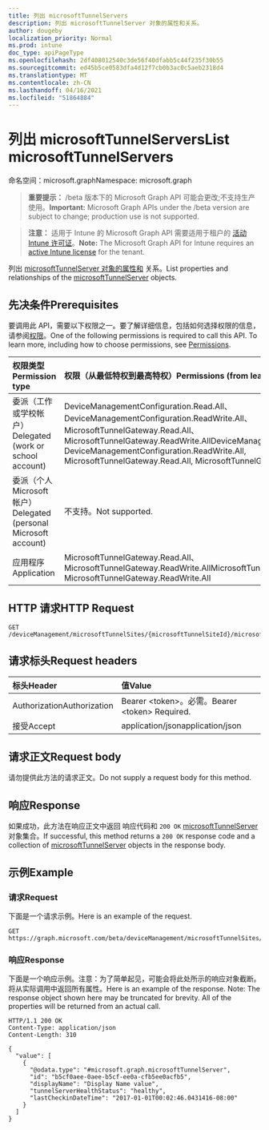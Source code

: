 ```yaml
---
title: 列出 microsoftTunnelServers
description: 列出 microsoftTunnelServer 对象的属性和关系。
author: dougeby
localization_priority: Normal
ms.prod: intune
doc_type: apiPageType
ms.openlocfilehash: 2df408012540c3de56f40dfabb5c44f235f30b55
ms.sourcegitcommit: ed45b5ce0583dfa4d12f7cb0b3ac0c5aeb2318d4
ms.translationtype: MT
ms.contentlocale: zh-CN
ms.lasthandoff: 04/16/2021
ms.locfileid: "51864884"
---
```

# <a name="list-microsofttunnelservers"></a><span data-ttu-id="8b016-103">列出 microsoftTunnelServers</span><span class="sxs-lookup"><span data-stu-id="8b016-103">List microsoftTunnelServers</span></span>

<span data-ttu-id="8b016-104">命名空间：microsoft.graph</span><span class="sxs-lookup"><span data-stu-id="8b016-104">Namespace: microsoft.graph</span></span>

> <span data-ttu-id="8b016-105">**重要提示：** /beta 版本下的 Microsoft Graph API 可能会更改;不支持生产使用。</span><span class="sxs-lookup"><span data-stu-id="8b016-105">**Important:** Microsoft Graph APIs under the /beta version are subject to change; production use is not supported.</span></span>

> <span data-ttu-id="8b016-106">**注意：** 适用于 Intune 的 Microsoft Graph API 需要适用于租户的 [活动 Intune 许可证](https://go.microsoft.com/fwlink/?linkid=839381)。</span><span class="sxs-lookup"><span data-stu-id="8b016-106">**Note:** The Microsoft Graph API for Intune requires an [active Intune license](https://go.microsoft.com/fwlink/?linkid=839381) for the tenant.</span></span>

<span data-ttu-id="8b016-107">列出 [microsoftTunnelServer 对象的属性和](../resources/intune-mstunnel-microsofttunnelserver.md) 关系。</span><span class="sxs-lookup"><span data-stu-id="8b016-107">List properties and relationships of the [microsoftTunnelServer](../resources/intune-mstunnel-microsofttunnelserver.md) objects.</span></span>

## <a name="prerequisites"></a><span data-ttu-id="8b016-108">先决条件</span><span class="sxs-lookup"><span data-stu-id="8b016-108">Prerequisites</span></span>
<span data-ttu-id="8b016-p101">要调用此 API，需要以下权限之一。要了解详细信息，包括如何选择权限的信息，请参阅[权限](/graph/permissions-reference)。</span><span class="sxs-lookup"><span data-stu-id="8b016-p101">One of the following permissions is required to call this API. To learn more, including how to choose permissions, see [Permissions](/graph/permissions-reference).</span></span>

|<span data-ttu-id="8b016-111">权限类型</span><span class="sxs-lookup"><span data-stu-id="8b016-111">Permission type</span></span>|<span data-ttu-id="8b016-112">权限（从最低特权到最高特权）</span><span class="sxs-lookup"><span data-stu-id="8b016-112">Permissions (from least to most privileged)</span></span>|
|:---|:---|
|<span data-ttu-id="8b016-113">委派（工作或学校帐户）</span><span class="sxs-lookup"><span data-stu-id="8b016-113">Delegated (work or school account)</span></span>|<span data-ttu-id="8b016-114">DeviceManagementConfiguration.Read.All、DeviceManagementConfiguration.ReadWrite.All、MicrosoftTunnelGateway.Read.All、MicrosoftTunnelGateway.ReadWrite.All</span><span class="sxs-lookup"><span data-stu-id="8b016-114">DeviceManagementConfiguration.Read.All, DeviceManagementConfiguration.ReadWrite.All, MicrosoftTunnelGateway.Read.All, MicrosoftTunnelGateway.ReadWrite.All</span></span>|
|<span data-ttu-id="8b016-115">委派（个人 Microsoft 帐户）</span><span class="sxs-lookup"><span data-stu-id="8b016-115">Delegated (personal Microsoft account)</span></span>|<span data-ttu-id="8b016-116">不支持。</span><span class="sxs-lookup"><span data-stu-id="8b016-116">Not supported.</span></span>|
|<span data-ttu-id="8b016-117">应用程序</span><span class="sxs-lookup"><span data-stu-id="8b016-117">Application</span></span>|<span data-ttu-id="8b016-118">MicrosoftTunnelGateway.Read.All、MicrosoftTunnelGateway.ReadWrite.All</span><span class="sxs-lookup"><span data-stu-id="8b016-118">MicrosoftTunnelGateway.Read.All, MicrosoftTunnelGateway.ReadWrite.All</span></span>|

## <a name="http-request"></a><span data-ttu-id="8b016-119">HTTP 请求</span><span class="sxs-lookup"><span data-stu-id="8b016-119">HTTP Request</span></span>
<!-- {
  "blockType": "ignored"
}
-->
``` http
GET /deviceManagement/microsoftTunnelSites/{microsoftTunnelSiteId}/microsoftTunnelServers
```

## <a name="request-headers"></a><span data-ttu-id="8b016-120">请求标头</span><span class="sxs-lookup"><span data-stu-id="8b016-120">Request headers</span></span>
|<span data-ttu-id="8b016-121">标头</span><span class="sxs-lookup"><span data-stu-id="8b016-121">Header</span></span>|<span data-ttu-id="8b016-122">值</span><span class="sxs-lookup"><span data-stu-id="8b016-122">Value</span></span>|
|:---|:---|
|<span data-ttu-id="8b016-123">Authorization</span><span class="sxs-lookup"><span data-stu-id="8b016-123">Authorization</span></span>|<span data-ttu-id="8b016-124">Bearer &lt;token&gt;。必需。</span><span class="sxs-lookup"><span data-stu-id="8b016-124">Bearer &lt;token&gt; Required.</span></span>|
|<span data-ttu-id="8b016-125">接受</span><span class="sxs-lookup"><span data-stu-id="8b016-125">Accept</span></span>|<span data-ttu-id="8b016-126">application/json</span><span class="sxs-lookup"><span data-stu-id="8b016-126">application/json</span></span>|

## <a name="request-body"></a><span data-ttu-id="8b016-127">请求正文</span><span class="sxs-lookup"><span data-stu-id="8b016-127">Request body</span></span>
<span data-ttu-id="8b016-128">请勿提供此方法的请求正文。</span><span class="sxs-lookup"><span data-stu-id="8b016-128">Do not supply a request body for this method.</span></span>

## <a name="response"></a><span data-ttu-id="8b016-129">响应</span><span class="sxs-lookup"><span data-stu-id="8b016-129">Response</span></span>
<span data-ttu-id="8b016-130">如果成功，此方法在响应正文中返回 响应代码和 `200 OK` [microsoftTunnelServer](../resources/intune-mstunnel-microsofttunnelserver.md) 对象集合。</span><span class="sxs-lookup"><span data-stu-id="8b016-130">If successful, this method returns a `200 OK` response code and a collection of [microsoftTunnelServer](../resources/intune-mstunnel-microsofttunnelserver.md) objects in the response body.</span></span>

## <a name="example"></a><span data-ttu-id="8b016-131">示例</span><span class="sxs-lookup"><span data-stu-id="8b016-131">Example</span></span>

### <a name="request"></a><span data-ttu-id="8b016-132">请求</span><span class="sxs-lookup"><span data-stu-id="8b016-132">Request</span></span>
<span data-ttu-id="8b016-133">下面是一个请求示例。</span><span class="sxs-lookup"><span data-stu-id="8b016-133">Here is an example of the request.</span></span>
``` http
GET https://graph.microsoft.com/beta/deviceManagement/microsoftTunnelSites/{microsoftTunnelSiteId}/microsoftTunnelServers
```

### <a name="response"></a><span data-ttu-id="8b016-134">响应</span><span class="sxs-lookup"><span data-stu-id="8b016-134">Response</span></span>
<span data-ttu-id="8b016-p102">下面是一个响应示例。注意：为了简单起见，可能会将此处所示的响应对象截断。将从实际调用中返回所有属性。</span><span class="sxs-lookup"><span data-stu-id="8b016-p102">Here is an example of the response. Note: The response object shown here may be truncated for brevity. All of the properties will be returned from an actual call.</span></span>
``` http
HTTP/1.1 200 OK
Content-Type: application/json
Content-Length: 310

{
  "value": [
    {
      "@odata.type": "#microsoft.graph.microsoftTunnelServer",
      "id": "b5cf0aee-0aee-b5cf-ee0a-cfb5ee0acfb5",
      "displayName": "Display Name value",
      "tunnelServerHealthStatus": "healthy",
      "lastCheckinDateTime": "2017-01-01T00:02:46.0431416-08:00"
    }
  ]
}
```




